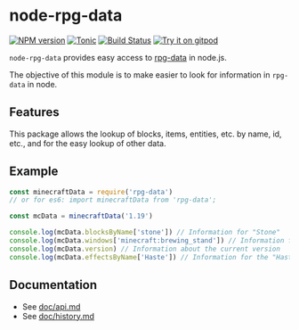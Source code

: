# node-rpg-data

[![NPM version](https://badge.fury.io/js/rpg-data.svg)](http://badge.fury.io/js/rpg-data)
[![Tonic](https://img.shields.io/badge/tonic-try%20it-blue.svg)](https://tonicdev.com/npm/rpg-data)
[![Build Status](https://github.com/reinarpg/reinarpg-data/workflows/CI/badge.svg)](https://github.com/reinarpg/reinarpg-data/actions?query=workflow%3A%22CI%22)
[![Try it on gitpod](https://img.shields.io/badge/try-on%20gitpod-brightgreen.svg)](https://gitpod.io/#https://github.com/reinarpg/reinarpg-data)

`node-rpg-data` provides easy access to [rpg-data](https://github.com/PrismarineJS/rpg-data) in node.js.

The objective of this module is to make easier to look for information in `rpg-data` in node.

## Features

This package allows the lookup of blocks, items, entities, etc. by name, id, etc., and for the easy lookup of other data.

## Example

```js
const minecraftData = require('rpg-data')
// or for es6: import minecraftData from 'rpg-data';

const mcData = minecraftData('1.19')

console.log(mcData.blocksByName['stone']) // Information for "Stone"
console.log(mcData.windows['minecraft:brewing_stand']) // Information for the "Brewing Stand" GUI
console.log(mcData.version) // Information about the current version
console.log(mcData.effectsByName['Haste']) // Information for the "Haste" effect
```

## Documentation

* See [doc/api.md](doc/api.md)
* See [doc/history.md](doc/history.md)
